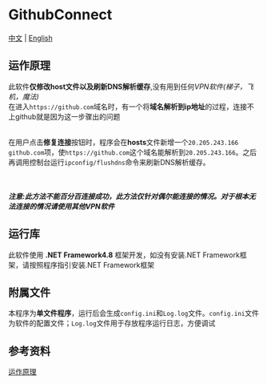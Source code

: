 # GithubConnect
[中文](README.md) | [English](README.en.md)
## 运作原理

此软件**仅修改host文件以及刷新DNS解析缓存**,没有用到任何*VPN软件(梯子，飞机，魔法)*<br>
在进入`https://github.com`域名时，有一个将**域名解析到ip地址**的过程，连接不上github就是因为这一步骤出的问题<br><br>

在用户点击**修复连接**按钮时，程序会在**hosts**文件新增一个`20.205.243.166 github.com`项，使`https://github.com`这个域名能解析到`20.205.243.166`。之后再调用控制台运行`ipconfig/flushdns`命令来刷新DNS解析缓存。<br><br><br>

***注意:此方法不能百分百连接成功，此方法仅针对偶尔能连接的情况。对于根本无法连接的情况请使用其他VPN软件***

## 运行库
此软件使用 **.NET Framework4.8** 框架开发，如没有安装.NET Framework框架，请按照程序指引安装.NET Framework框架<br>

## 附属文件
本程序为**单文件程序**，运行后会生成`config.ini`和`Log.log`文件。`config.ini`文件为软件的配置文件；`Log.log`文件用于存放程序运行日志，方便调试<br>

## 参考资料
[运作原理](https://blog.csdn.net/weixin_43804496/article/details/131475204)<br>
